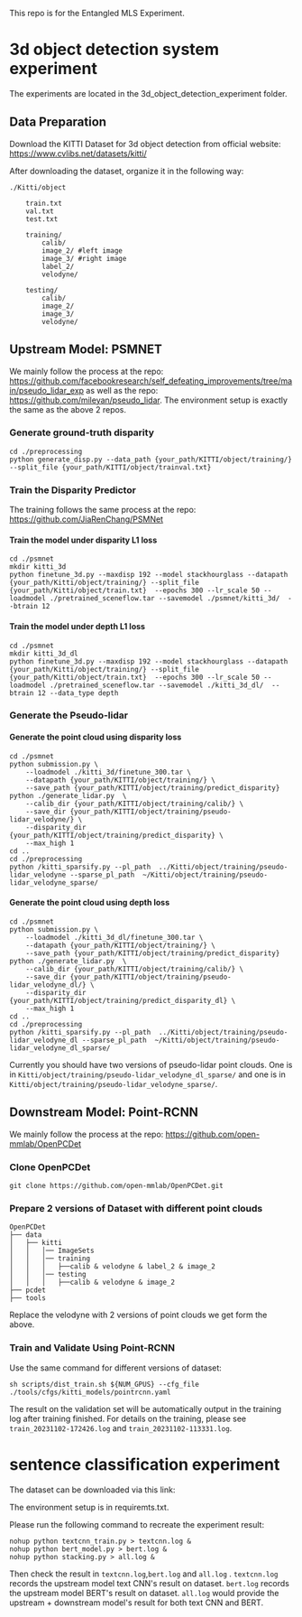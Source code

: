 This repo is for the Entangled MLS Experiment. 

# 3d object detection system experiment

The experiments are located in the 3d_object_detection_experiment folder. 

## Data Preparation

Download the KITTI Dataset for 3d object detection from official website: https://www.cvlibs.net/datasets/kitti/  

After downloading the dataset, organize it in the following way:

    ./Kitti/object
    
        train.txt
        val.txt
        test.txt 
    
        training/
            calib/
            image_2/ #left image
            image_3/ #right image
            label_2/
            velodyne/ 
    
        testing/
            calib/
            image_2/
            image_3/
            velodyne/



## Upstream Model: PSMNET

We mainly follow the process at the repo: https://github.com/facebookresearch/self_defeating_improvements/tree/main/pseudo_lidar_exp  as well as the repo: https://github.com/mileyan/pseudo_lidar. The environment setup is exactly the same as the above 2 repos. 

### Generate ground-truth disparity

```
cd ./preprocessing
python generate_disp.py --data_path {your_path/KITTI/object/training/} --split_file {your_path/KITTI/object/trainval.txt}
```

### Train the Disparity Predictor

The training follows the same process at the repo: https://github.com/JiaRenChang/PSMNet

#### Train the model under disparity L1 loss

```
cd ./psmnet
mkdir kitti_3d
python finetune_3d.py --maxdisp 192 --model stackhourglass --datapath {your_path/Kitti/object/training/} --split_file {your_path/Kitti/object/train.txt}  --epochs 300 --lr_scale 50 --loadmodel ./pretrained_sceneflow.tar --savemodel ./psmnet/kitti_3d/  --btrain 12
```

#### Train the model under depth L1 loss

```
cd ./psmnet
mkdir kitti_3d_dl
python finetune_3d.py --maxdisp 192 --model stackhourglass --datapath {your_path/Kitti/object/training/} --split_file {your_path/Kitti/object/train.txt}  --epochs 300 --lr_scale 50 --loadmodel ./pretrained_sceneflow.tar --savemodel ./kitti_3d_dl/  --btrain 12 --data_type depth
```

### Generate the Pseudo-lidar

#### Generate the point cloud using disparity loss

```
cd ./psmnet
python submission.py \
    --loadmodel ./kitti_3d/finetune_300.tar \
    --datapath {your_path/KITTI/object/training/} \
    --save_path {your_path/KITTI/object/training/predict_disparity}   
python ./generate_lidar.py  \
    --calib_dir {your_path/KITTI/object/training/calib/} \
    --save_dir {your_path/KITTI/object/training/pseudo-lidar_velodyne/} \
    --disparity_dir {your_path/KITTI/object/training/predict_disparity} \
    --max_high 1
cd ..
cd ./preprocessing
python /kitti_sparsify.py --pl_path  ../Kitti/object/training/pseudo-lidar_velodyne --sparse_pl_path  ~/Kitti/object/training/pseudo-lidar_velodyne_sparse/

```



#### Generate the point cloud using depth loss

```
cd ./psmnet
python submission.py \
    --loadmodel ./kitti_3d_dl/finetune_300.tar \
    --datapath {your_path/KITTI/object/training/} \
    --save_path {your_path/KITTI/object/training/predict_disparity}   
python ./generate_lidar.py  \
    --calib_dir {your_path/KITTI/object/training/calib/} \
    --save_dir {your_path/KITTI/object/training/pseudo-lidar_velodyne_dl/} \
    --disparity_dir {your_path/KITTI/object/training/predict_disparity_dl} \
    --max_high 1
cd ..
cd ./preprocessing
python /kitti_sparsify.py --pl_path  ../Kitti/object/training/pseudo-lidar_velodyne_dl --sparse_pl_path  ~/Kitti/object/training/pseudo-lidar_velodyne_dl_sparse/
```

Currently you should have two versions of pseudo-lidar point clouds. One is in `Kitti/object/training/pseudo-lidar_velodyne_dl_sparse/` and one is in `Kitti/object/training/pseudo-lidar_velodyne_sparse/`.

## Downstream Model: Point-RCNN

We mainly follow the process at the repo: https://github.com/open-mmlab/OpenPCDet

### Clone OpenPCDet

```
git clone https://github.com/open-mmlab/OpenPCDet.git
```

### Prepare 2 versions of Dataset with different point clouds

```
OpenPCDet
├── data
│   ├── kitti
│   │   │── ImageSets
│   │   │── training
│   │   │   ├──calib & velodyne & label_2 & image_2
│   │   │── testing
│   │   │   ├──calib & velodyne & image_2
├── pcdet
├── tools
```

Replace the velodyne with 2 versions of point clouds we get form the above.

### Train and  Validate Using Point-RCNN

Use the same command for different versions of dataset: 

```
sh scripts/dist_train.sh ${NUM_GPUS} --cfg_file ./tools/cfgs/kitti_models/pointrcnn.yaml
```

The result on the validation set will be automatically output in the training log after training finished. For details on the training, please see  `train_20231102-172426.log` and `train_20231102-113331.log`. 



# sentence classification experiment

The dataset can be downloaded via this link: 

The environment setup is in requiremts.txt. 

Please run the following command to recreate the experiment result:

```
nohup python textcnn_train.py > textcnn.log &
nohup python bert_model.py > bert.log &
nohup python stacking.py > all.log &
```

Then check the result in `textcnn.log`,`bert.log` and `all.log` . `textcnn.log` records the upstream model text CNN's result on dataset.   `bert.log` records the upstream model BERT's result on dataset. `all.log` would provide the upstream + downstream model's result for both text CNN and BERT. 
